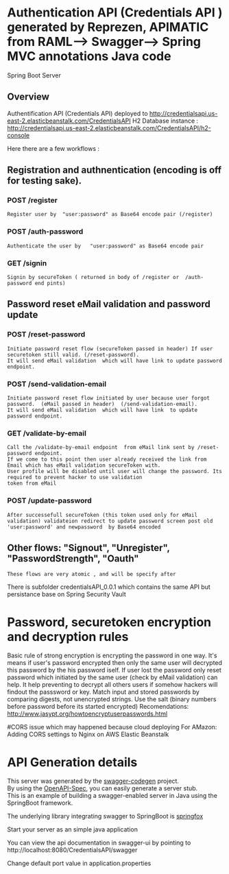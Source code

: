 # Authentication API (Credentials API ) generated by Reprezen, APIMATIC from RAML--> Swagger--> Spring MVC annotations Java code

Spring Boot Server 


## Overview  


Authentification API  (Credentials API) deployed to 
http://credentialsapi.us-east-2.elasticbeanstalk.com/CredentialsAPI
H2 Database instance :
http://credentialsapi.us-east-2.elasticbeanstalk.com/CredentialsAPI/h2-console

Here there are a few workflows :

##  Registration and authnentication (encoding is off for testing sake).
	
### POST /register
    Register user by  "user:password" as Base64 encode pair (/register)
### POST /auth-password	
	Authenticate the user by   "user:password" as Base64 encode pair
### GET /signin
    Signin by secureToken ( returned in body of /register or  /auth-password end pints)

##  Password reset eMail validation  and password update

	
### POST /reset-password 
	Initiate password reset flow (secureToken passed in header) If user securetoken still valid. (/reset-password).  
	It will send eMail validation  which will have link to update password endpoint.

### POST /send-validation-email 
	Initiate password reset flow initiated by user because user forgot password.  (eMail passed in header)  (/send-validation-email).  
	It will send eMail validation  which will have link  to update password endpoint.


### GET /validate-by-email
   	Call the /validate-by-email endpoint  from eMail link sent by /reset-password endpoint.
   	If we come to this point then user already received the link from Email which has eMail validation secureToken with.
   	User profile will be disabled until user will change the password. Its required to prevent hacker to use validation 
   	token from eMail  
   	

### POST /update-password
    After successefull secureToken (this token used only for eMail validation) validateion redirect to update password screen post old 'user:password' and newpassword  by Base64 encoded 

##  Other flows:  "Signout", "Unregister", "PasswordStrength", "Oauth"
	These flows are very atomic , and will be specify after

There is subfolder credentialsAPI_0.0.1 which contains the same API but persistance base on Spring Security Vault 

# Password, securetoken  encryption and decryption rules
 Basic rule of strong encryption is encrypting the password in one way.
 It's means if user's password encrypted then only the same  user will decrypted this password by the his password iself. 
 If user lost the password only reset password which initiated by the same user (check by eMail validation) can help. 
 It help preventing to decrypt all others users if somehow hackers will findout the passsword or key. 
 Match input and stored passwords by comparing digests, not unencrypted strings.
 Use the salt (binary numbers before  password before its started encrypted)
 Recomendations: http://www.jasypt.org/howtoencryptuserpasswords.html

#CORS issue which may happened because cloud deploying
For AMazon:
Adding CORS settings to Nginx on AWS Elastic Beanstalk 
  
# API Generation details

This server was generated by the [swagger-codegen](https://github.com/swagger-api/swagger-codegen) project.  
By using the [OpenAPI-Spec](https://github.com/swagger-api/swagger-core), you can easily generate a server stub.  
This is an example of building a swagger-enabled server in Java using the SpringBoot framework.  

The underlying library integrating swagger to SpringBoot is [springfox](https://github.com/springfox/springfox)  

Start your server as an simple java application  

You can view the api documentation in swagger-ui by pointing to  
http://localhost:8080/CredentialsAPI/swagger  

Change default port value in application.properties